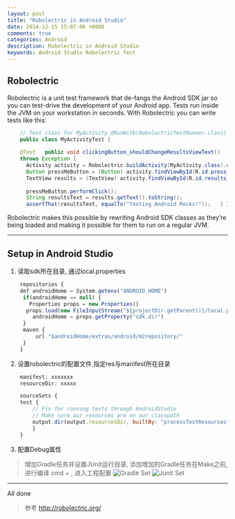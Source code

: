 ```yaml
---
layout: post
title: "Robolectric in Android Studio"
date: 2014-12-15 15:07:06 +0800
comments: true
categories: Android
description: Robolectric in Android Studio
keywords: Android Studio Robolectric Test
---
```


Robolectric
-----------
Robolectric is a unit test framework that de-fangs the Android SDK jar so you can test-drive the development of your Android app. Tests run inside the JVM on your workstation in seconds. With Robolectric you can write tests like this:

``` Java Example
	// Test class for MyActivity @RunWith(RobolectricTestRunner.class)
	public class MyActivityTest {
 
    @Test   public void clickingButton_shouldChangeResultsViewText()
 	throws Exception {
	  Activity activity = Robolectric.buildActivity(MyActivity.class).create().get();
      Button pressMeButton = (Button) activity.findViewById(R.id.press_me_button);
      TextView results = (TextView) activity.findViewById(R.id.results_text_view);
  
      pressMeButton.performClick();
      String resultsText = results.getText().toString();
      assertThat(resultsText, equalTo("Testing Android Rocks!"));   } }
```
Robolectric makes this possible by rewriting Android SDK classes as they’re being loaded and making it possible for them to run on a regular JVM. 

----------

<!--more-->

Setup in Android Studio
-----------------------

1. 读取sdk所在目录, 通过local.properties   
  
``` Javascript gradle
	repositories {  
	def androidHome = System.getenv("ANDROID_HOME")  
	 if(androidHome == null) {   
	   Properties props = new Properties()    
	  props.load(new FileInputStream("${projectDir.getParent()}/local.properties"))    
	    androidHome = props.getProperty("sdk.dir")    
	 }   
	 maven {    
	     url "$androidHome/extras/android/m2repository/"    
	 }   
	}
``` 

2. 设置robolectric的配置文件,指定res与manifest所在目录   
``` Javascript   org.robolectric.Config.properties   
	manifest: xxxxxxx   
	resourceDir: xxxxx  
```   
``` Javascript  gradle    
	sourceSets {  
	test {  
	    // Fix for running tests through AndroidStudio   
	    // Make sure our resources are on our classpath    
	    output.dir(output.resourcesDir, builtBy: "processTestResources")   
		}   
	}   
```

3. 配置Debug属性
>  增加Gradle任务并设置JUnit运行目录, 添加增加的Gradle任务在Make之前,进行编译
>  cmd + , 进入工程配置
![Gradle Set](/images/res/201412/gradle_set.png)
![Junit Set](/images/res/201412/junit_set.png)
 
----------

All done


> 参考
> http://robolectric.org/


 


